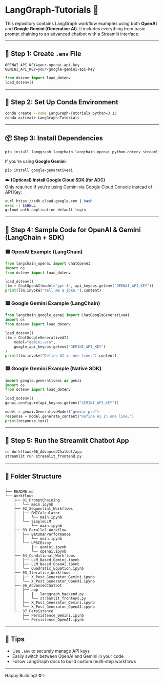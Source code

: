 # LangGraph-Tutorials 🚀

This repository contains LangGraph workflow examples using both **OpenAI** and **Google Gemini (Generative AI)**. It includes everything from basic prompt chaining to an advanced chatbot with a Streamlit interface.

---

## 📁 Step 1: Create `.env` File

```env
OPENAI_API_KEY=your-openai-api-key
GEMINI_API_KEY=your-google-gemini-api-key
```

```python
from dotenv import load_dotenv
load_dotenv()
```

---

## 🐍 Step 2: Set Up Conda Environment

```bash
conda create --name LangGraph-Tutorials python=3.13
conda activate LangGraph-Tutorials
```

---

## 📦 Step 3: Install Dependencies

```bash
pip install langgraph langchain langchain_openai python-dotenv streamlit langchain-google-genai
```

If you're using **Google Gemini**:

```bash
pip install google-generativeai
```

☁️ **(Optional) Install Google Cloud SDK (for ADC)**  
Only required if you're using Gemini via Google Cloud Console instead of API Key:

```bash
curl https://sdk.cloud.google.com | bash
exec -l $SHELL
gcloud auth application-default login
```

---

## 🧠 Step 4: Sample Code for OpenAI & Gemini (LangChain + SDK)

### 🟦 OpenAI Example (LangChain)

```python
from langchain_openai import ChatOpenAI
import os
from dotenv import load_dotenv

load_dotenv()
llm = ChatOpenAI(model="gpt-4", api_key=os.getenv("OPENAI_API_KEY"))
print(llm.invoke("Tell me a joke.").content)
```

### 🟨 Google Gemini Example (LangChain)

```python
from langchain_google_genai import ChatGoogleGenerativeAI
import os
from dotenv import load_dotenv

load_dotenv()
llm = ChatGoogleGenerativeAI(
    model="gemini-pro",
    google_api_key=os.getenv("GEMINI_API_KEY")
)
print(llm.invoke("Define AI in one line.").content)
```

### 🟨 Google Gemini Example (Native SDK)

```python
import google.generativeai as genai
import os
from dotenv import load_dotenv

load_dotenv()
genai.configure(api_key=os.getenv("GEMINI_API_KEY"))

model = genai.GenerativeModel("gemini-pro")
response = model.generate_content("Define AI in one line.")
print(response.text)
```

---

## 💬 Step 5: Run the Streamlit Chatbot App

```bash
cd Workflows/06_AdvancedChatbot/app
streamlit run streamlit_frontend.py
```

---

## 🌴 Folder Structure

```
.
├── README.md
└── Workflows
    ├── 01_PromptChaining
    │   └── main.ipynb
    ├── 02_Sequential_Workflows
    │   ├── BMICalculator
    │   │   └── main.ipynb
    │   └── SimpleLLM
    │       └── main.ipynb
    ├── 03_Parallel_Workflow
    │   ├── BatsmanPerformance
    │   │   └── main.ipynb
    │   └── UPSCEssay
    │       ├── gemini.ipynb
    │       └── openai.ipynb
    ├── 04_Conditional_Workflows
    │   ├── LLM_Based_Gemini.ipynb
    │   ├── LLM_Based_OpenAI.ipynb
    │   └── Quadratic_Equation.ipynb
    ├── 05_Iteratice_Workflows
    │   ├── X_Post_Generator_Gemini.ipynb
    │   └── X_Post_Generator_OpenAI.ipynb
    ├── 06_AdvancedChatbot
    │   ├── app
    │   │   ├── langgraph_backend.py
    │   │   └── streamlit_frontend.py
    │   ├── X_Post_Generator_Gemini.ipynb
    │   └── X_Post_Generator_OpenAI.ipynb
    └── 07_Persistance
        ├── Persistence_Gemini.ipynb
        └── Persistence_OpenAI.ipynb
```

---

## 🧠 Tips

- Use `.env` to securely manage API keys
- Easily switch between OpenAI and Gemini in your code
- Follow LangGraph docs to build custom multi-step workflows

---

Happy Building! ⚙️✨
